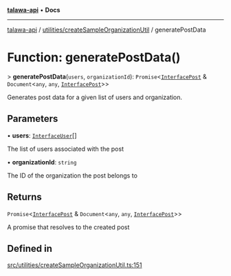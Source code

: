 [**talawa-api**](../../../README.md) • **Docs**

***

[talawa-api](../../../modules.md) / [utilities/createSampleOrganizationUtil](../README.md) / generatePostData

# Function: generatePostData()

\> **generatePostData**(`users`, `organizationId`): `Promise`\<[`InterfacePost`](../../../models/Post/interfaces/InterfacePost.md) & `Document`\<`any`, `any`, [`InterfacePost`](../../../models/Post/interfaces/InterfacePost.md)\>\>

Generates post data for a given list of users and organization.

## Parameters

• **users**: [`InterfaceUser`](../../../models/User/interfaces/InterfaceUser.md)[]

The list of users associated with the post

• **organizationId**: `string`

The ID of the organization the post belongs to

## Returns

`Promise`\<[`InterfacePost`](../../../models/Post/interfaces/InterfacePost.md) & `Document`\<`any`, `any`, [`InterfacePost`](../../../models/Post/interfaces/InterfacePost.md)\>\>

A promise that resolves to the created post

## Defined in

[src/utilities/createSampleOrganizationUtil.ts:151](https://github.com/PalisadoesFoundation/talawa-api/blob/67d017fd9312183a6b2bae1b160bc814f56ab5c2/src/utilities/createSampleOrganizationUtil.ts#L151)
